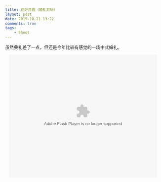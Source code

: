 ```yaml
--- 
title: 花好月圆（婚礼剪辑）
layout: post
date: 2015-10-21 13:22
comments: true
tags: 
    - Shoot
---
```

虽然典礼差了一点，但还是今年比较有感觉的一场中式婚礼。

<center>
<embed src="http://static.video.qq.com/TPout.swf?vid=j0170ucqoef&auto=0" allowFullScreen="true" quality="high" width="480" height="400" align="middle" allowScriptAccess="always" type="application/x-shockwave-flash"></embed>
</center>


